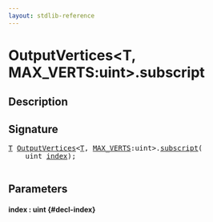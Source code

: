 ```yaml
---
layout: stdlib-reference
---
```


# OutputVertices\<T, MAX\_VERTS:uint\>\.subscript

## Description





## Signature 

<pre>
<a href="/stdlib-reference/types/OutputVertices/index#typeparam-T" class="code_type">T</a> <a href="/stdlib-reference/types/OutputVertices/index" class="code_type">OutputVertices</a>&lt;<a href="/stdlib-reference/types/OutputVertices/index#typeparam-T" class="code_type">T</a>, <a href="/stdlib-reference/types/OutputVertices/index#decl-MAX_VERTS" class="code_var">MAX_VERTS</a>:uint&gt;.<a href="/stdlib-reference/types/OutputVertices/subscript">subscript</a>(
    uint <a href="/stdlib-reference/types/OutputVertices/subscript#decl-index" class="code_param">index</a>);

</pre>

## Parameters

#### index  : uint {#decl-index}

